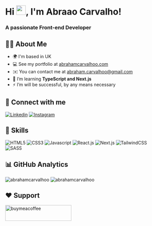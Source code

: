 Hi <img src="https://media.giphy.com/media/hvRJCLFzcasrR4ia7z/giphy.gif" width="30">, I'm Abraao Carvalho!
=========================

### A passionate Front-end Developer

## 🙋‍♂️ About Me
- 🌍 I'm based in UK
- 💻 See my portfolio at <a target="_blank" rel="noreferrer" href='https://abrahamcarvalhoo.com'>abrahamcarvalhoo.com</a>
- ✉️ You can contact me at abraham.carvalhoo@gmail.com
- 🧠 I’m learning **TypeScript and Next.js**
- ⚡ I’m will be successful, by any means necessary

## 🤝 Connect with me
[![Linkedin](https://img.shields.io/badge/LinkedIn-0077B5?style=for-the-badge&logo=linkedin&logoColor=white)](https://linkedin.com/in/abrahamcarvalhoo)
[![Instagram](https://img.shields.io/badge/Instagram-E4405F?style=for-the-badge&logo=instagram&logoColor=white)](https://instagram.com/abrahamcarvalhoo)

## 🚀 Skills
![HTML5](https://img.shields.io/badge/HTML5-E34F26?style=for-the-badge&logo=html5&logoColor=white)
![CSS3](https://img.shields.io/badge/CSS3-1572B6?style=for-the-badge&logo=css3&logoColor=white)
![Javascript](https://img.shields.io/badge/-Javascript-F0DB4F?style=for-the-badge&logo=javascript&logoColor=black)
![React.js](https://img.shields.io/badge/-React-61DBFB?style=for-the-badge&logo=react&logoColor=black)
![Next.js](https://img.shields.io/badge/next.js-000000?style=for-the-badge&logo=nextdotjs&logoColor=white)
![TailwindCSS](https://img.shields.io/badge/Tailwind_CSS-38B2AC?style=for-the-badge&logo=tailwind-css&logoColor=white)
![SASS](https://img.shields.io/badge/Sass-CC6699?style=for-the-badge&logo=sass&logoColor=white)

## 📊 GitHub Analytics
<p>
  <img align="center" src="https://github-readme-stats.vercel.app/api?username=abrahamcarvalhoo&show_icons=true&hide_border=true&locale=en" alt="abrahamcarvalhoo" />
  <img align="center" src="https://github-readme-stats.vercel.app/api/top-langs/?username=abrahamcarvalhoo&layout=compact&hide_border=true" alt="abrahamcarvalhoo" />
</p>


## ❤ Support
<a href="https://buymeacoffee.com/abrahamcarvalho">
  <img src="https://cdn.buymeacoffee.com/buttons/v2/default-yellow.png" height="50" width="210" alt="buymeacoffee" />
</a>
